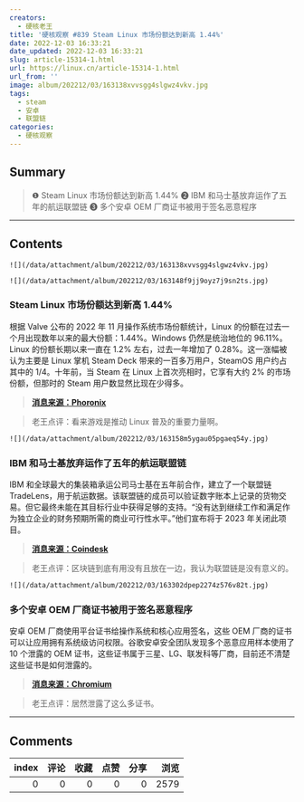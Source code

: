 ```yaml
---
creators:
  - 硬核老王
title: '硬核观察 #839 Steam Linux 市场份额达到新高 1.44%'
date: 2022-12-03 16:33:21
date_updated: 2022-12-03 16:33:21
slug: article-15314-1.html
url: https://linux.cn/article-15314-1.html
url_from: ''
image: album/202212/03/163138xvvsgg4slgwz4vkv.jpg
tags:
  - steam
  - 安卓
  - 联盟链
categories:
  - 硬核观察
---
```


## Summary

> ❶ Steam Linux 市场份额达到新高 1.44%
> ❷ IBM 和马士基放弃运作了五年的航运联盟链
> ❸ 多个安卓 OEM 厂商证书被用于签名恶意程序

***

<!-- more -->

## Contents

`![](/data/attachment/album/202212/03/163138xvvsgg4slgwz4vkv.jpg)`

`![](/data/attachment/album/202212/03/163148f9jj9oyz7j9sn2ts.jpg)`

### Steam Linux 市场份额达到新高 1.44%

根据 Valve 公布的 2022 年 11 月操作系统市场份额统计，Linux 的份额在过去一个月出现数年以来的最大份额：1.44%。Windows 仍然是统治地位的 96.11%。Linux 的份额长期以来一直在 1.2% 左右，过去一年增加了 0.28%。这一涨幅被认为主要是 Linux 掌机 Steam Deck 带来的一百多万用户，SteamOS 用户约占其中的 1/4。十年前，当 Steam 在 Linux 上首次亮相时，它享有大约 2% 的市场份额，但那时的 Steam 用户数显然比现在少得多。

> 
> **[消息来源：Phoronix](https://www.phoronix.com/news/Steam-November-2022)**
> 
> 
> 

> 
> 老王点评：看来游戏是推动 Linux 普及的重要力量啊。
> 
> 
> 

`![](/data/attachment/album/202212/03/163158m5ygau05pgaeq54y.jpg)`

### IBM 和马士基放弃运作了五年的航运联盟链

IBM 和全球最大的集装箱承运公司马士基在五年前合作，建立了一个联盟链 TradeLens，用于航运数据。该联盟链的成员可以验证数字账本上记录的货物交易。但它最终未能在其目标行业中获得足够的支持。“没有达到继续工作和满足作为独立企业的财务预期所需的商业可行性水平。”他们宣布将于 2023 年关闭此项目。

> 
> **[消息来源：Coindesk](https://www.coindesk.com/business/2022/11/30/ibm-and-maersk-abandon-ship-on-tradelens-logistics-blockchain/)**
> 
> 
> 

> 
> 老王点评：区块链到底有用没有且放在一边，我认为联盟链是没有意义的。
> 
> 
> 

`![](/data/attachment/album/202212/03/163302dpep2274z576v82t.jpg)`

### 多个安卓 OEM 厂商证书被用于签名恶意程序

安卓 OEM 厂商使用平台证书给操作系统和核心应用签名，这些 OEM 厂商的证书可以让应用拥有系统级访问权限。谷歌安卓安全团队发现多个恶意应用样本使用了 10 个泄露的 OEM 证书，这些证书属于三星、LG、联发科等厂商，目前还不清楚这些证书是如何泄露的。

> 
> **[消息来源：Chromium](https://bugs.chromium.org/p/apvi/issues/detail?id=100)**
> 
> 
> 

> 
> 老王点评：居然泄露了这么多证书。
> 
> 
>

***

## Comments


|   index |   评论 |   收藏 |   点赞 |   分享 |   浏览 |
|--------:|-------:|-------:|-------:|-------:|-------:|
|       0 |      0 |      0 |      0 |      0 |   2579 |
